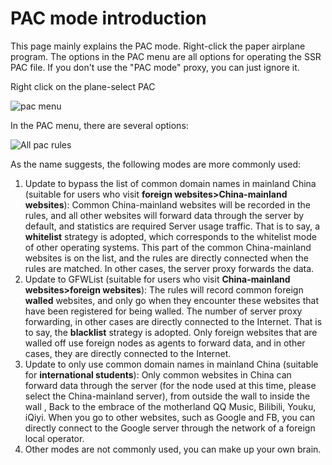 # PAC mode introduction

This page mainly explains the PAC mode. Right-click the paper airplane program. The options in the PAC menu are all options for operating the SSR PAC file. If you don't use the "PAC mode" proxy, you can just ignore it.

Right click on the plane-select PAC

![pac menu][pac-in-menu]



In the PAC menu, there are several options:

![All pac rules][pac-full-menu]

As the name suggests, the following modes are more commonly used:

1. Update to bypass the list of common domain names in mainland China (suitable for users who visit **foreign websites>China-mainland websites**): Common China-mainland websites will be recorded in the rules, and all other websites will forward data through the server by default, and statistics are required Server usage traffic. That is to say, a **whitelist** strategy is adopted, which corresponds to the whitelist mode of other operating systems. This part of the common China-mainland websites is on the list, and the rules are directly connected when the rules are matched. In other cases, the server proxy forwards the data.
2. Update to GFWList (suitable for users who visit **China-mainland websites>foreign websites**): The rules will record common foreign **walled** websites, and only go when they encounter these websites that have been registered for being walled. The number of server proxy forwarding, in other cases are directly connected to the Internet. That is to say, the **blacklist** strategy is adopted. Only foreign websites that are walled off use foreign nodes as agents to forward data, and in other cases, they are directly connected to the Internet.
3. Update to only use common domain names in mainland China (suitable for **international students**): Only common websites in China can forward data through the server (for the node used at this time, please select the China-mainland server), from outside the wall to inside the wall , Back to the embrace of the motherland QQ Music, Bilibili, Youku, iQiyi. When you go to other websites, such as Google and FB, you can directly connect to the Google server through the network of a foreign local operator.
4. Other modes are not commonly used, you can make up your own brain.


[pac-in-menu]: https://cdn.jsdelivr.net/gh/LibCyber/docs-cdn@v1.0.0/assets/faq/pac-in-menu.jpg "pac menu"
[pac-full-menu]: https://cdn.jsdelivr.net/gh/LibCyber/docs-cdn@v1.0.0/assets/faq/pac-full-menu.jpg "All pac rules"